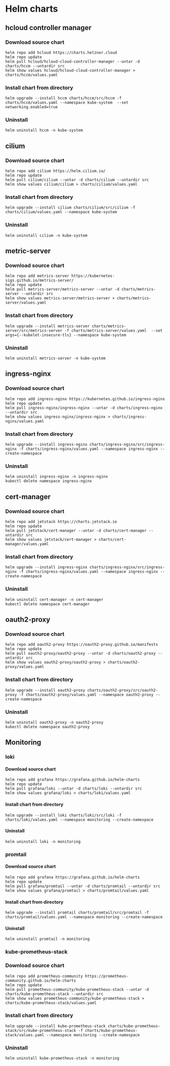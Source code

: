 # Helm charts

## hcloud controller manager

### Download source chart
```
helm repo add hcloud https://charts.hetzner.cloud
helm repo update
helm pull hcloud/hcloud-cloud-controller-manager --untar -d charts/hccm --untardir src
helm show values hcloud/hcloud-cloud-controller-manager > charts/hccm/values.yaml
```

### Install chart from directory

```
helm upgrade --install hccm charts/hccm/src/hccm -f charts/hccm/values.yaml --namespace kube-system  --set networking.enabled=true
```

### Uninstall

```
helm uninstall hccm -n kube-system
```


## cilium

### Download source chart
```
helm repo add cilium https://helm.cilium.io/
helm repo update
helm pull cilium/cilium --untar -d charts/cilium --untardir src
helm show values cilium/cilium > charts/cilium/values.yaml
```

### Install chart from directory

```
helm upgrade --install cilium charts/cilium/src/cilium -f charts/cilium/values.yaml --namespace kube-system
```

### Uninstall

```
helm uninstall cilium -n kube-system
```


## metric-server

### Download source chart
```
helm repo add metrics-server https://kubernetes-sigs.github.io/metrics-server/
helm repo update
helm pull metrics-server/metrics-server --untar -d charts/metrics-server --untardir src
helm show values metrics-server/metrics-server > charts/metrics-server/values.yaml
```

### Install chart from directory

```
helm upgrade --install metrics-server charts/metrics-server/src/metrics-server -f charts/metrics-server/values.yaml  --set args={--kubelet-insecure-tls} --namespace kube-system
```

### Uninstall

```
helm uninstall metrics-server -n kube-system
```


## ingress-nginx

### Download source chart
```
helm repo add ingress-nginx https://kubernetes.github.io/ingress-nginx
helm repo update
helm pull ingress-nginx/ingress-nginx --untar -d charts/ingress-nginx --untardir src
helm show values ingress-nginx/ingress-nginx > charts/ingress-nginx/values.yaml
```

### Install chart from directory

```
helm upgrade --install ingress-nginx charts/ingress-nginx/src/ingress-nginx -f charts/ingress-nginx/values.yaml --namespace ingress-nginx --create-namespace
```

### Uninstall

```
helm uninstall ingress-nginx -n ingress-nginx
kubectl delete namespace ingress-nginx
```

## cert-manager

### Download source chart
```
helm repo add jetstack https://charts.jetstack.io
helm repo update
helm pull jetstack/cert-manager --untar -d charts/cert-manager --untardir src
helm show values jetstack/cert-manager > charts/cert-manager/values.yaml
```

### Install chart from directory

```
helm upgrade --install ingress-nginx charts/ingress-nginx/src/ingress-nginx -f charts/ingress-nginx/values.yaml --namespace ingress-nginx --create-namespace
```

### Uninstall

```
helm uninstall cert-manager -n cert-manager
kubectl delete namespace cert-manager
```

## oauth2-proxy

### Download source chart
```
helm repo add oauth2-proxy https://oauth2-proxy.github.io/manifests
helm repo update
helm pull oauth2-proxy/oauth2-proxy --untar -d charts/oauth2-proxy --untardir src
helm show values oauth2-proxy/oauth2-proxy > charts/oauth2-proxy/values.yaml
```

### Install chart from directory

```
helm upgrade --install oauth2-proxy charts/oauth2-proxy/src/oauth2-proxy -f charts/oauth2-proxy/values.yaml --namespace oauth2-proxy --create-namespace
```

### Uninstall

```
helm uninstall oauth2-proxy -n oauth2-proxy
kubectl delete namespace oauth2-proxy
```

## Monitoring

### loki

#### Download source chart
```
helm repo add grafana https://grafana.github.io/helm-charts
helm repo update
helm pull grafana/loki --untar -d charts/loki --untardir src
helm show values grafana/loki > charts/loki/values.yaml
```

#### Install chart from directory

```
helm upgrade --install loki charts/loki/src/loki -f charts/loki/values.yaml --namespace monitoring --create-namespace
```

#### Uninstall

```
helm uninstall loki -n monitoring
```

### promtail

#### Download source chart
```
helm repo add grafana https://grafana.github.io/helm-charts
helm repo update
helm pull grafana/promtail --untar -d charts/promtail --untardir src
helm show values grafana/promtail > charts/promtail/values.yaml
```

#### Install chart from directory

```
helm upgrade --install promtail charts/promtail/src/promtail -f charts/promtail/values.yaml --namespace monitoring --create-namespace
```

#### Uninstall

```
helm uninstall promtail -n monitoring
```

### kube-prometheus-stack

### Download source chart
```
helm repo add prometheus-community https://prometheus-community.github.io/helm-charts
helm repo update
helm pull prometheus-community/kube-prometheus-stack --untar -d charts/kube-prometheus-stack --untardir src
helm show values prometheus-community/kube-prometheus-stack > charts/kube-prometheus-stack/values.yaml
```

### Install chart from directory

```
helm upgrade --install kube-prometheus-stack charts/kube-prometheus-stack/src/kube-prometheus-stack -f charts/kube-prometheus-stack/values.yaml --namespace monitoring --create-namespace
```

### Uninstall

```
helm uninstall kube-prometheus-stack -n monitoring
```
